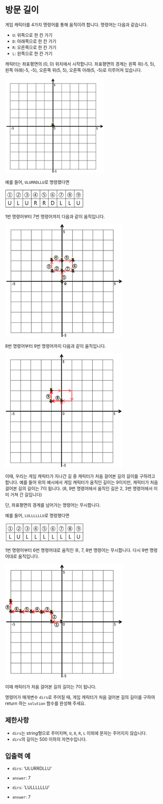 # 방문 길이

게임 캐릭터를 4가지 명령어를 통해 움직이려 합니다. 명령어는 다음과 같습니다.

- `U`: 위쪽으로 한 칸 가기
- `D`: 아래쪽으로 한 칸 가기
- `R`: 오른쪽으로 한 칸 가기
- `L`: 왼쪽으로 한 칸 가기

캐릭터는 좌표평면의 (0, 0) 위치에서 시작합니다. 좌표평면의 경계는 왼쪽 위(-5, 5), 왼쪽 아래(-5, -5), 오른쪽 위(5, 5), 오른쪽 아래(5, -5)로 이루어져 있습니다.

![](img/image1.png)

예를 들어, `ULURRDLLU`로 명령했다면

![](img/image2.png)

1번 명령어부터 7번 명령어까지 다음과 같이 움직입니다.

![](img/image3.png)

8번 명령어부터 9번 명령어까지 다음과 같이 움직입니다.

![](img/image4.png)

이때, 우리는 게임 캐릭터가 지나간 길 중 캐릭터가 처음 걸어본 길의 길이를 구하려고 합니다. 예를 들어 위의 예시에서 게임 캐릭터가 움직인 길이는 9이지만, 캐릭터가 처음 걸어본 길의 길이는 7이 됩니다. (8, 9번 명령어에서 움직인 길은 2, 3번 명령어에서 이미 거쳐 간 길입니다)

단, 좌표평면의 경계를 넘어가는 명령어는 무시합니다.

예를 들어, `LULLLLLLU`로 명령했다면

![](img/image5.png)

1번 명령어부터 6번 명령어대로 움직인 후, 7, 8번 명령어는 무시합니다. 다시 9번 명령어대로 움직입니다.

![](img/image6.png)

이때 캐릭터가 처음 걸어본 길의 길이는 7이 됩니다.

명령어가 매개변수 `dirs`로 주어질 때, 게임 캐릭터가 처음 걸어본 길의 길이를 구하여 return 하는 `solution` 함수를 완성해 주세요.

## 제한사항
- `dirs`는 string형으로 주어지며, `U`, `D`, `R`, `L` 이외에 문자는 주어지지 않습니다.
- `dirs`의 길이는 500 이하의 자연수입니다.

## 입출력 예

- `dirs`: 'ULURRDLLU'
- `answer`: 7

- `dirs`: 'LULLLLLLU'
- `answer`: 7